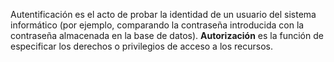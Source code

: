 Autentificación es el acto de probar la identidad de un usuario del sistema informático (por ejemplo, comparando la contraseña introducida con la contraseña almacenada en la base de datos). **Autorización** es la función de especificar los derechos o privilegios de acceso a los recursos.